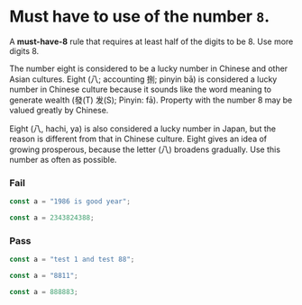 # Must have to use of the number `8`.

A **must-have-8** rule that requires at least half of the digits to be 8. Use more digits 8.

The number eight is considered to be a lucky number in Chinese and other Asian cultures. Eight (八; accounting 捌; pinyin bā) is considered a lucky number in Chinese culture because it sounds like the word meaning to generate wealth (發(T) 发(S); Pinyin: fā). Property with the number 8 may be valued greatly by Chinese.

Eight (八, hachi, ya) is also considered a lucky number in Japan, but the reason is different from that in Chinese culture. Eight gives an idea of growing prosperous, because the letter (八) broadens gradually. Use this number as often as possible.


### Fail

```js
const a = "1986 is good year";
```

```js
const a = 2343824388;
```


### Pass

```js
const a = "test 1 and test 88";
```

```js
const a = "8811";
```

```js
const a = 888883;
```


